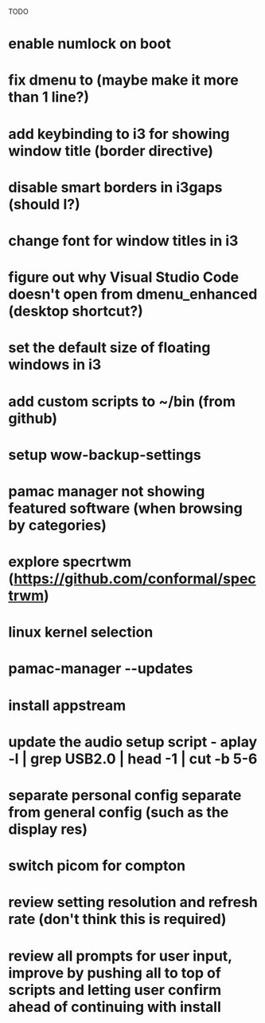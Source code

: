 TODO

# enable numlock on boot
# fix dmenu to (maybe make it more than 1 line?)
# add keybinding to i3 for showing window title (border directive)
# disable smart borders in i3gaps (should I?)
# change font for window titles in i3
# figure out why Visual Studio Code doesn't open from dmenu_enhanced (desktop shortcut?)
# set the default size of floating windows in i3
# add custom scripts to ~/bin (from github)
# setup wow-backup-settings
# pamac manager not showing featured software (when browsing by categories)
# explore specrtwm (https://github.com/conformal/spectrwm)
# linux kernel selection
# pamac-manager --updates
# install appstream
# update the audio setup script - aplay -l | grep USB2.0 | head -1 | cut -b 5-6
# separate personal config separate from general config (such as the display res)
# switch picom for compton
# review setting resolution and refresh rate (don't think this is required)
# review all prompts for user input, improve by pushing all to top of scripts and letting user confirm ahead of continuing with install